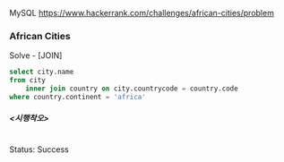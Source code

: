 <!--# SQL-->
MySQL https://www.hackerrank.com/challenges/african-cities/problem
### African Cities


Solve - [JOIN]
```sql
select city.name
from city
    inner join country on city.countrycode = country.code
where country.continent = 'africa'
```

##### <시행착오>
```sql

```

Status: Success
